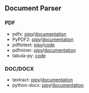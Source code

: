 ## **Document Parser**

### PDF
  * pdfx: [pipy](https://pypi.org/project/pdfx/1.3.0/)/[documentation](https://www.metachris.com/pdfx/)
  * PyPDF2: [pipy](https://pypi.org/project/PyPDF2/)/[documentation](http://mstamy2.github.io/PyPDF2/)
  * pdftotext: [pipy](https://pypi.org/project/pdftotext/)/[code](https://github.com/jalan/pdftotext)
  * pdfminer: [pipy](https://pypi.org/project/pdfminer/)/[documentation](https://euske.github.io/pdfminer/index.html)
  * tabula-py: [code](https://github.com/chezou/tabula-py)
  
### DOC/DOCX
  * textract: [pipy](https://pypi.org/project/textract/)/[documentation](https://textract.readthedocs.io/en/stable/)
  * python-docx: [pipy](https://pypi.org/project/python-docx/)/[documentation](https://python-docx.readthedocs.io/en/latest/#)
  


  
